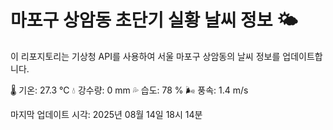 
# 마포구 상암동 초단기 실황 날씨 정보 🌤️

이 리포지토리는 기상청 API를 사용하여 서울 마포구 상암동의 날씨 정보를 업데이트합니다. 

🌡️ 기온: 27.3 ℃
💧 강수량: 0 mm
💦 습도: 78 %
🌬️ 풍속: 1.4 m/s

마지막 업데이트 시각: 2025년 08월 14일 18시 14분    
